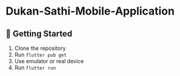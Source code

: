 # Dukan-Sathi-Mobile-Application

## 🔧 Getting Started

1. Clone the repository
2. Run `flutter pub get`
3. Use emulator or real device
4. Run `flutter run`

